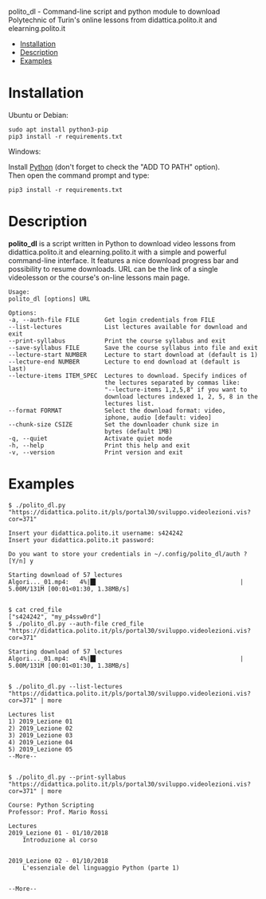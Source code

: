 polito_dl - Command-line script and python module to download Polytechnic of Turin's online lessons from didattica.polito.it and elearning.polito.it


- [Installation](#Installation)
- [Description](#Description)
- [Examples](#Examples)


# Installation
Ubuntu or Debian:

    sudo apt install python3-pip
    pip3 install -r requirements.txt


Windows:  
  
Install [Python](https://www.python.org/downloads/) (don't forget to check the "ADD TO PATH" option).  
Then open the command prompt and type:

    pip3 install -r requirements.txt
  
# Description
**polito_dl** is a script written in Python to download video lessons from didattica.polito.it and elearning.polito.it with a simple and powerful command-line interface. It features a nice download progress bar and possibility to resume downloads.
URL can be the link of a single videolesson or the course's on-line lessons main page.


    Usage:
    polito_dl [options] URL
     
    Options:
    -a, --auth-file FILE       Get login credentials from FILE
    --list-lectures            List lectures available for download and exit
    --print-syllabus           Print the course syllabus and exit
    --save-syllabus FILE       Save the course syllabus into file and exit
    --lecture-start NUMBER     Lecture to start download at (default is 1)
    --lecture-end NUMBER       Lecture to end download at (default is last)
    --lecture-items ITEM_SPEC  Lectures to download. Specify indices of
                               the lectures separated by commas like:
                               "--lecture-items 1,2,5,8" if you want to
                               download lectures indexed 1, 2, 5, 8 in the
                               lectures list.
    --format FORMAT            Select the download format: video,
                               iphone, audio [default: video]
    --chunk-size CSIZE         Set the downloader chunk size in
                               bytes (default 1MB)
    -q, --quiet                Activate quiet mode
    -h, --help                 Print this help and exit
    -v, --version              Print version and exit


# Examples

    $ ./polito_dl.py "https://didattica.polito.it/pls/portal30/sviluppo.videolezioni.vis?cor=371"
     
    Insert your didattica.polito.it username: s424242
    Insert your didattica.polito.it password: 
     
    Do you want to store your credentials in ~/.config/polito_dl/auth ? [Y/n] y
     
    Starting download of 57 lectures
    Algori..._01.mp4:   4%|█▌                                        | 5.00M/131M [00:01<01:30, 1.38MB/s]


    $ cat cred_file
    ["s424242", "my_p4ssw0rd"]
    $ ./polito_dl.py --auth-file cred_file "https://didattica.polito.it/pls/portal30/sviluppo.videolezioni.vis?cor=371"
     
    Starting download of 57 lectures
    Algori..._01.mp4:   4%|█▌                                        | 5.00M/131M [00:01<01:30, 1.38MB/s]


    $ ./polito_dl.py --list-lectures "https://didattica.polito.it/pls/portal30/sviluppo.videolezioni.vis?cor=371" | more
     
    Lectures list
    1) 2019_Lezione 01
    2) 2019_Lezione 02
    3) 2019_Lezione 03
    4) 2019_Lezione 04
    5) 2019_Lezione 05
    --More--    


    $ ./polito_dl.py --print-syllabus "https://didattica.polito.it/pls/portal30/sviluppo.videolezioni.vis?cor=371" | more
     
    Course: Python Scripting
    Professor: Prof. Mario Rossi
     
    Lectures
    2019_Lezione 01 - 01/10/2018
        Introduzione al corso
     
     
    2019_Lezione 02 - 01/10/2018
        L'essenziale del linguaggio Python (parte 1)
     
     
    --More--






